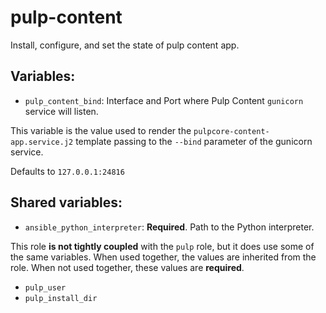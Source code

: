 pulp-content
=============

Install, configure, and set the state of pulp content app.

Variables:
----------

* `pulp_content_bind`: Interface and Port where Pulp Content `gunicorn` service will listen.

This variable is the value used to render the `pulpcore-content-app.service.j2` template passing
to the `--bind` parameter of the gunicorn service.

Defaults to `127.0.0.1:24816`

Shared variables:
-----------------

* `ansible_python_interpreter`: **Required**. Path to the Python interpreter.

This role **is not tightly coupled** with the `pulp` role, but it does use some of the same
variables. When used together, the values are inherited from the role. When not used together,
these values are **required**.

* `pulp_user`
* `pulp_install_dir`
